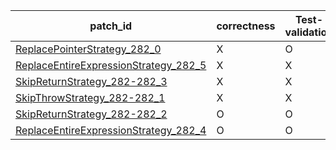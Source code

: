  | patch_id |correctness |Test-validation |NPEX-validation |
 |--- | --- | --- | --- | 
 | [ReplacePointerStrategy_282_0](./patches/ReplacePointerStrategy_282_0/patch.java#L283) | X | O | X | 
 | [ReplaceEntireExpressionStrategy_282_5](./patches/ReplaceEntireExpressionStrategy_282_5/patch.java#L283) | X | X | X | 
 | [SkipReturnStrategy_282-282_3](./patches/SkipReturnStrategy_282-282_3/patch.java#L283) | X | X | X | 
 | [SkipThrowStrategy_282-282_1](./patches/SkipThrowStrategy_282-282_1/patch.java#L283) | X | X | X | 
 | [SkipReturnStrategy_282-282_2](./patches/SkipReturnStrategy_282-282_2/patch.java#L283) | O | O | O | 
 | [ReplaceEntireExpressionStrategy_282_4](./patches/ReplaceEntireExpressionStrategy_282_4/patch.java#L283) | O | O | O | 
